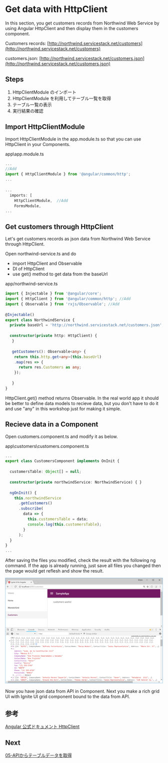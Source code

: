# Get data with HttpClient

In this section, you get customers records from Northwind Web Service by using Angular HttpClient and then display them in the customers component.

Customers records:
[http://northwind.servicestack.net/customers](http://northwind.servicestack.net/customers)

customers.json:
[http://northwind.servicestack.net/customers.json](http://northwind.servicestack.net/customers.json)

## Steps
1. HttpClientModule のインポート
2. HttpClientModule を利用してテーブル一覧を取得
3. テーブル一覧の表示
4. 実行結果の確認


## Import HttpClientModule

Import HttpClientModule in the app.module.ts so that you can use HttpClient in your Components.

app\app.module.ts

```ts
...
//Add
import { HttpClientModule } from '@angular/common/http';
...

...
  imports: [
    HttpClientModule,  //Add
    FormsModule,
...
```

## Get customers through HttpClient

Let's get customers records as json data from Northwind Web Service through HttpClient.

Open northwind-service.ts and do
 - import HttpClient and Observable
 - DI of HttpClient
 - use get() method to get data from the baseUrl

app/northwind-service.ts

```ts
import { Injectable } from '@angular/core';
import { HttpClient } from '@angular/common/http'; //Add
import { Observable } from 'rxjs/Observable'; //Add

@Injectable()
export class NorthwindService {
  private baseUrl = 'http://northwind.servicestack.net/customers.json'; // API End Point

  constructor(private http: HttpClient) {
   }

   getCustomers(): Observable<any> {
    return this.http.get<any>(this.baseUrl)
    .map(res => {
      return res.Customers as any;
    });
     
   }
}
```

HttpClient.get() method returns Observable<T>. In the real world app it should be better to define data models to recieve data, but you don't have to do it and use "any" in this workshop just for making it simple.

## Recieve data in a Component
Open customers.component.ts and modify it as below.

app\customers\customers.component.ts

```ts
...
export class CustomersComponent implements OnInit {

  customersTable: Object[] = null;

  constructor(private northwindService: NorthwindService) { }

  ngOnInit() {
    this.northwindService
      .getCustomers()
      .subscribe(
        data => {
          this.customersTable = data;
          console.log(this.customersTable);
        }
      );
  }
}
...
```

After saving the files you modified, check the result with the following ng command. If the app is already running, just save all files you changed then the page would get reflesh and show the result.

![](assets/04-01.png)

Now you have json data from API in Component. Next you make a rich grid UI with Ignite UI grid component bound to the data from API.

## 参考

[Angular 公式ドキュメント HttpClient](https://angular.io/guide/http) 

## Next

[05-APIからテーブルデータを取得](05-APIからテーブルデータを取得.md)